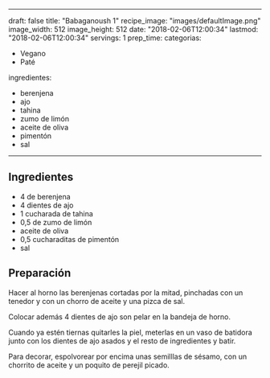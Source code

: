 
---
draft: false
title: "Babaganoush 1"
recipe_image: "images/defaultImage.png"
image_width: 512
image_height: 512
date: "2018-02-06T12:00:34"
lastmod: "2018-02-06T12:00:34"
servings: 1
prep_time: 
categorias:
  - Vegano
  - Paté

ingredientes:
  - berenjena
  - ajo
  - tahina
  - zumo de limón
  - aceite de oliva
  - pimentón
  - sal
---

## Ingredientes
- 4  de berenjena
- 4 dientes de ajo
- 1 cucharada de tahina
- 0,5  de zumo de limón
- aceite de oliva
- 0,5 cucharaditas de pimentón
- sal

## Preparación
Hacer al horno las berenjenas cortadas por la mitad, pinchadas con un tenedor y con un chorro de aceite y una pizca de sal.

Colocar además 4 dientes de ajo son pelar en la bandeja de horno. 

Cuando ya estén tiernas quitarles la piel, meterlas en un vaso de batidora junto con los dientes de ajo asados y el resto de ingredientes y batir.

Para decorar, espolvorear por encima unas semilllas de sésamo, con un chorrito de aceite y un poquito de perejil picado.


